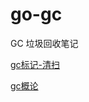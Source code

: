 # go-gc
GC 垃圾回收笔记

[gc标记-清扫](http://legendtkl.com/2017/04/28/golang-gc/)

[gc概论](https://www.jianshu.com/p/8b0c0f7772da)
